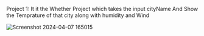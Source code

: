 Project 1:
  It it the Whether Project which takes the input cityName And Show the Temprature of that city along with humidity and Wind

  ![Screenshot 2024-04-07 165015](https://github.com/Sumitprajapatintv/JavaScriptProjects/assets/115876189/17e593ca-7641-4eb2-ba70-fd3dab8ed2ee)

